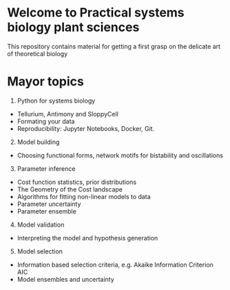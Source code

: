 # Welcome to Practical systems biology plant sciences 

This repository contains material for getting a first grasp on the delicate art of theoretical biology

Mayor topics 
=============

1. Python for systems biology
  * Tellurium, Antimony and SloppyCell
  * Formating your data
  * Reproducibility: Jupyter Notebooks, Docker, Git.
2. Model building
  * Choosing functional forms, network motifs for bistability and oscillations
3. Parameter inference
  * Cost function statistics, prior distributions
  * The Geometry of the Cost landscape
  * Algorithms for fitting non-linear models to data
  * Parameter uncertainty 
  * Parameter ensemble
4. Model validation
  * Interpreting the model and hypothesis generation
5. Model selection
  * Information based selection criteria, e.g. Akaike Information Criterion AIC
  * Model ensembles and uncertainty




